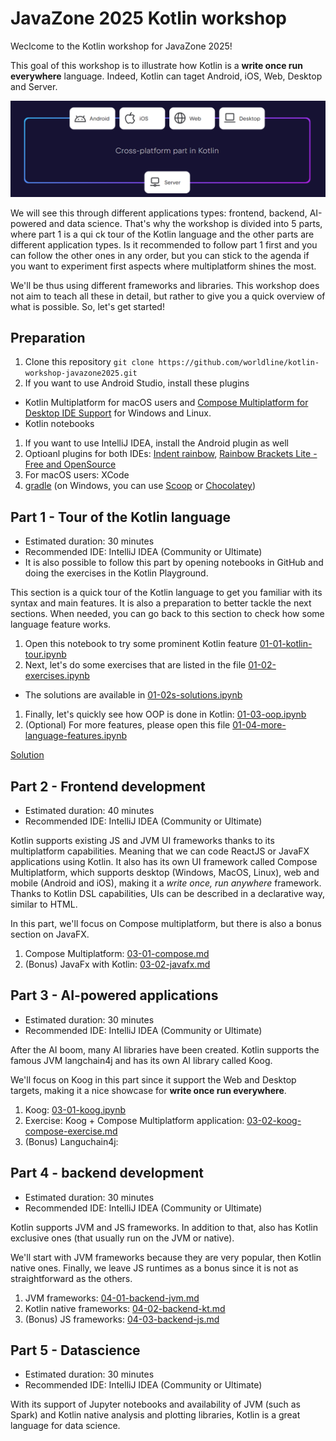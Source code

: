# JavaZone 2025 Kotlin workshop

Weclcome to the Kotlin workshop for JavaZone 2025!

This goal of this workshop is to illustrate how Kotlin is a **write once run everywhere** language.
Indeed, Kotlin can taget Android, iOS, Web, Desktop and Server.

![kmp](assets/kmp.png)

We will see this through different applications types: frontend, backend, AI-powered and data science.
That's why the workshop is divided into 5 parts, where part 1 is a qui ck tour of the Kotlin language and the other
parts are different application types.
Is it recommended to follow part 1 first and you can follow the other ones in any order, but you can stick to the agenda
if you want to experiment first aspects where multiplatform shines the most.

We'll be thus using different frameworks and libraries.
This workshop does not aim to teach all these in detail, but rather to give you a quick overview of what is possible.
So, let's get started!

## Preparation

1. Clone this repository `git clone https://github.com/worldline/kotlin-workshop-javazone2025.git`
1. If you want to use Android Studio, install these plugins
  - Kotlin Multiplatform for macOS users
    and [Compose Multiplatform for Desktop IDE Support](https://plugins.jetbrains.com/plugin/16541-compose-multiplatform-for-desktop-ide-support)
    for Windows and Linux.
  - Kotlin notebooks
1. If you want to use IntelliJ IDEA, install the Android plugin as well
1. Optioanl plugins for both
   IDEs: [Indent rainbow](https://plugins.jetbrains.com/plugin/13308-indent-rainbow), [Rainbow Brackets Lite - Free and OpenSource
   ](https://plugins.jetbrains.com/plugin/20710-rainbow-brackets-lite--free-and-opensource)
1. For macOS users: XCode
1. [gradle](https://gradle.org/install/) (on Windows, you can use [Scoop](https://scoop.sh/)
   or [Chocolatey](https://chocolatey.org/install))

## Part 1 - Tour of the Kotlin language

- Estimated duration: 30 minutes
- Recommended IDE: IntelliJ IDEA (Community or Ultimate)
- It is also possible to follow this part by opening notebooks in GitHub and doing the exercises in the Kotlin
  Playground.

This section is a quick tour of the Kotlin language to get you familiar with its syntax and main features.
It is also a preparation to better tackle the next sections.
When needed, you can go back to this section to check how some language feature works.

1. Open this notebook to try some prominent Kotlin feature [01-01-kotlin-tour.ipynb](./01-01-kotlin-tour.ipynb)
1. Next, let's do some exercises that are listed in the file [01-02-exercises.ipynb](./01-02-exercises.ipynb)

- The solutions are available in [01-02s-solutions.ipynb](./01-02s-solutions.ipynb)

1. Finally, let's quickly see how OOP is done in Kotlin: [01-03-oop.ipynb](./01-03-oop.ipynb)
1. (Optional) For more features, please open this
   file [01-04-more-language-features.ipynb](./01-04-more-language-features.ipynb)

[Solution](https://pl.kotl.in/gafzm3lxw)

## Part 2 - Frontend development

- Estimated duration: 40 minutes
- Recommended IDE: IntelliJ IDEA (Community or Ultimate)

Kotlin supports existing JS and JVM UI frameworks thanks to its multiplatform capabilities.
Meaning that we can code ReactJS or JavaFX applications using Kotlin.
It also has its own UI framework called Compose Multiplatform, which supports desktop (Windows, MacOS, Linux), web and
mobile (Android and iOS), making it a *write once, run anywhere* framework.
Thanks to Kotlin DSL capabilities, UIs can be described in a declarative way, similar to HTML.

In this part, we'll focus on Compose multiplatform, but there is also a bonus section on JavaFX.

1. Compose Multiplatform: [03-01-compose.md](02-01-compose.md)
1. (Bonus) JavaFx with Kotlin: [03-02-javafx.md](02-02-javafx.md)

## Part 3 - AI-powered applications

- Estimated duration: 30 minutes
- Recommended IDE: IntelliJ IDEA (Community or Ultimate)

After the AI boom, many AI libraries have been created.
Kotlin supports the famous JVM langchain4j and has its own AI library called Koog.

We'll focus on Koog in this part since it support the Web and Desktop targets, making it a nice showcase for **write
once run everywhere**.

1. Koog: [03-01-koog.ipynb](./03-01-koog.ipynb)
1. Exercise: Koog + Compose Multiplatform
   application: [03-02-koog-compose-exercise.md](./03-02-koog-compose-exercise.md)
1. (Bonus) Languchain4j:

## Part 4 - backend development

- Estimated duration: 30 minutes
- Recommended IDE: IntelliJ IDEA (Community or Ultimate)

Kotlin supports JVM and JS frameworks.
In addition to that, also has Kotlin exclusive ones (that usually run on the JVM or native).

We'll start with JVM frameworks because they are very popular, then Kotlin native ones.
Finally, we leave JS runtimes as a bonus since it is not as straightforward as the others.

1. JVM frameworks: [04-01-backend-jvm.md](./04-01-backend-jvm.md)
1. Kotlin native frameworks: [04-02-backend-kt.md](./04-02-backend-kt.md)
1. (Bonus) JS frameworks: [04-03-backend-js.md](./04-03-backend-js.md)

## Part 5 - Datascience

- Estimated duration: 30 minutes
- Recommended IDE: IntelliJ IDEA (Community or Ultimate)

With its support of Jupyter notebooks and availability of JVM (such as Spark) and Kotlin native analysis and plotting
libraries, Kotlin is a great language for data science.
